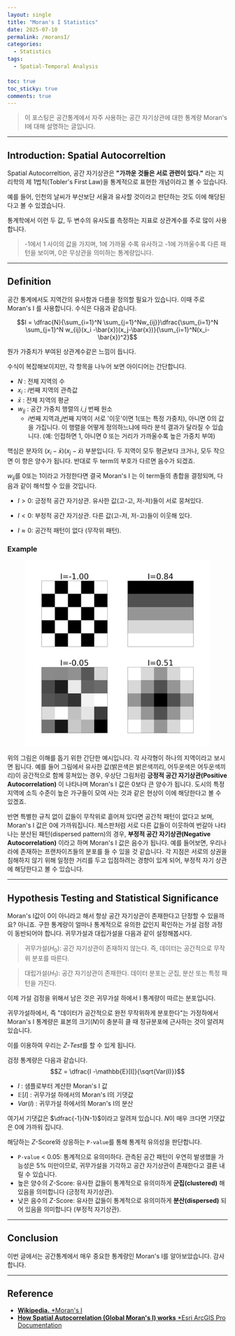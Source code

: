 ```yaml
---
layout: single
title: "Moran's I Statistics"
date: 2025-07-10
permalink: /moransI/
categories:
  - Statistics
tags:
  - Spatial-Temporal Analysis

toc: true
toc_sticky: true
comments: true
---
```


> 이 포스팅은 공간통계에서 자주 사용하는 공간 자기상관에 대한 통계량 Moran's I에 대해 설명하는 글입니다. 

--- 

## Introduction: Spatial Autocorreltion
Spatial Autocorreltion, 공간 자기상관은 **"가까운 것들은 서로 관련이 있다."** 라는 지리학의 제 1법칙(Tobler's First Law)을 통계적으로 표현한 개념이라고 볼 수 있습니다. 

예를 들어, 인천의 날씨가 부산보단 서울과 유사할 것이라고 판단하는 것도 이에 해당된다고 볼 수 있겠습니다. 

통계학에서 이런 두 값, 두 변수의 유사도를 측정하는 지표로 상관계수를 주로 많이 사용합니다. 
> -1에서 1 사이의 값을 가지며, 1에 가까울 수록 유사하고 -1에 가까울수록 다른 패턴을 보이며, 0은 무상관을 의미하는 통계량입니다. 

---

## Definition
공간 통계에서도 지역간의 유사함과 다름을 정의할 필요가 있습니다. 이때 주로 Moran's I 를 사용합니다. 수식은 다음과 같습니다.


$$I = \dfrac{N}{\sum_{i=1}^N \sum_{j=1}^Nw_{ij}}\dfrac{\sum_{i=1}^N \sum_{j=1}^N w_{ij}(x_i -\bar{x})(x_j-\bar{x})}{\sum_{i=1}^N(x_i-\bar{x})^2}$$

뭔가 가중치가 부여된 상관계수같은 느낌이 듭니다. 

수식이 복잡해보이지만, 각 항목을 나누어 보면 아이디어는 간단합니다.
- $N$ : 전체 지역의 수
- $x_i$ : $i$번째 지역의 관측값
- $\bar{x}$ : 전체 지역의 평균
- $w_{ij}$ : 공간 가중치 행렬의 $i,j$ 번째 원소
  - $i$번째 지역과,$j$번째 지역이 서로 '이웃'이면 1(또는 특정 가중치), 아니면 0의 값을 가집니다. 이 행렬을 어떻게 정의하느냐에 따라 분석 결과가 달라질 수 있습니다. (예: 인접하면 1, 아니면 0 또는 거리가 가까울수록 높은 가중치 부여)

핵심은 분자의 $(x_i -\bar{x})(x_j-\bar{x})$ 부분입니다. 
두 지역이 모두 평균보다 크거나, 모두 작으면 이 항은 양수가 됩니다. 
반대로 두 term의 부호가 다르면 음수가 되겠죠. 

$w_{ij}$를 0또는 1이라고 가정한다면 결국 Moran's I 는 이 term들의 총합을 결정되며, 다음과 같이 해석할 수 있을 것입니다.

- $I > 0$: 긍정적 공간 자기상관. 유사한 값(고-고, 저-저)들이 서로 뭉쳐있다.

- $I < 0$: 부정적 공간 자기상관. 다른 값(고-저, 저-고)들이 이웃해 있다.

- $I \approx 0$: 공간적 패턴이 없다 (무작위 패턴).

### Example

<figure class="align-center">
  <img src="/assets/img/moransI/example.png" alt="Example of moran's I">
</figure>

위의 그림은 이해를 돕기 위한 간단한 예시입니다. 각 사각형이 하나의 지역이라고 보시면 됩니다. 
예를 들어 그림에서 유사한 값(밝은색은 밝은색끼리, 어두운색은 어두운색끼리)이 공간적으로 함께 뭉쳐있는 경우, 우상단 그림처럼 **긍정적 공간 자기상관(Positive Autocorrelation)** 이 나타나며 Moran's I 값은 0보다 큰 양수가 됩니다. 도시의 특정 지역에 소득 수준이 높은 가구들이 모여 사는 것과 같은 현상이 이에 해당한다고 볼 수 있겠죠.

반면 특별한 규칙 없이 값들이 무작위로 흩어져 있다면 공간적 패턴이 없다고 보며, Moran's I 값은 0에 가까워집니다. 
체스판처럼 서로 다른 값들이 이웃하여 번갈아 나타나는 분산된 패턴(dispersed pattern)의 경우, **부정적 공간 자기상관(Negative Autocorrelation)** 이라고 하며 Moran's I 값은 음수가 됩니다.
예를 들어보면, 우리나라에 존재하는 프랜차이즈들의 분포를 들 수 있을 것 같습니다. 각 지점은 서로의 상권을 침해하지 않기 위해 일정한 거리를 두고 입점하려는 경향이 있게 되어, 부정적 자기 상관에 해당한다고 볼 수 있습니다.

---

## Hypothesis Testing and Statistical Significance

Moran's I값이 0이 아니라고 해서 항상 공간 자기상관이 존재한다고 단정할 수 있을까요? 
아니죠. 구한 통계량이 얼마나 통계적으로 유의한 값인지 확인하는 가설 검정 과정이 동반되어야 합니다. 귀무가설과 대립가설을 다음과 같이 설정해봅시다.

> 귀무가설($H_0$): 공간 자기상관이 존재하지 않는다. 즉, 데이터는 공간적으로 무작위 분포를 따른다.

> 대립가설($H_1$): 공간 자기상관이 존재한다. 데이터 분포는 군집, 분산 또는 특정 패턴을 가진다.
  
이제 가설 검정을 위해서 남은 것은 귀무가설 하에서 I 통계량이 따르는 분포입니다. 

귀무가설하에서, 즉 "데이터가 공간적으로 완전 무작위하게 분포한다"는 가정하에서
Moran's I 통계량은 표본의 크기($N$)이 충분히 클 때 정규분포에 근사하는 것이 알려져 있습니다. 

이를 이용하여 우리는 $Z$-*Test*를 할 수 있게 됩니다.

검정 통계량은 다음과 같습니다. 
$$Z = \dfrac{I -\mathbb{E}[I]}{\sqrt{Var(I)}}$$
- $I$ : 샘플로부터 계산한 Moran's I 값
- $\mathbb{E}[I]$ : 귀무가설 하에서의 Moran's I의 기댓값 
- $Var(I)$ : 귀무가설 하에서의 Moran's I의 분산

여기서 기댓값은 $\dfrac{-1}{N-1}$이라고 알려져 있습니다. $N$이 매우 크다면 기댓값은 0에 가까워 집니다.

해당하는 $Z$-Score와 상응하는 `P-value`를 통해 통계적 유의성을 판단합니다. 

- `P-value` < 0.05: 통계적으로 유의미하다. 관측된 공간 패턴이 우연히 발생했을 가능성은 5% 미만이므로, 귀무가설을 기각하고 공간 자기상관이 존재한다고 결론 내릴 수 있습니다.
- 높은 양수의 $Z$-Score: 유사한 값들이 통계적으로 유의미하게 **군집(clustered)** 해 있음을 의미합니다 (긍정적 자기상관).
- 낮은 음수의 $Z$-Score: 유사한 값들이 통계적으로 유의미하게 **분산(dispersed)** 되어 있음을 의미합니다 (부정적 자기상관).

---

## Conclusion

이번 글에서는 공간통계에서 매우 중요한 통계량인 Moran's I를 알아보았습니다. 감사합니다. 

---

## Reference
- [**Wikipedia.** *Moran's I](https://en.wikipedia.org/wiki/Moran's_I)
-  [**How Spatial Autocorrelation (Global Moran's I) works** *Esri ArcGIS Pro Documentation](https://pro.arcgis.com/en/pro-app/latest/tool-reference/spatial-statistics/h-how-spatial-autocorrelation-moran-s-i-spatial-st.htm)
